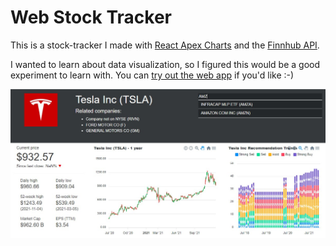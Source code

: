 # Web Stock Tracker
This is a stock-tracker I made with [React Apex Charts](https://apexcharts.com/docs/react-charts/) and the [Finnhub API](http://finnhub.io/). 

I wanted to learn about data visualization, so I figured this would be a good experiment to learn with. You can [try out the web app](https://wkedx.csb.app/) if you'd like :-)

![Preview Image](./Preview.jpg)
